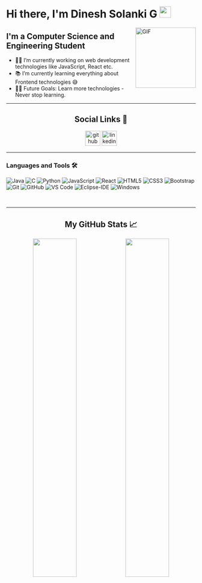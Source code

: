 # Hi there, I'm Dinesh Solanki G <img width="30px" src="https://media.tenor.com/images/3b388fe03da271d2674faf85eb7c3fcd/tenor.gif" />

<img align="right" alt="GIF" height="160px" src="https://media.giphy.com/media/du3J3cXyzhj75IOgvA/giphy.gif" />

## I'm a Computer Science and Engineering Student  

- 👨‍💻 I’m currently working on web development technologies like JavaScript, React etc.
- 📚 I’m currently learning everything about Frontend  technologies 😅
- 💪🏼 Future Goals: Learn more technologies - Never stop learning.

---
<h2 align="center">Social Links 🔗 </h2>
<p align="center">
<a href="https://github.com/Dinesh-Solanki" target="_blank"><img src='https://cdn.jsdelivr.net/npm/simple-icons@3.0.1/icons/github.svg' alt='github' height='40'></a>  
 <a href="https://www.linkedin.com/in/dinesh-solanki-g-416a391a8/" target="_blank"><img src='https://cdn.jsdelivr.net/npm/simple-icons@3.0.1/icons/linkedin.svg' alt='linkedin' height='40'> </a> 
</p>

                                                       
---                                                      
### Languages and Tools 🛠 

![Java](http://img.shields.io/badge/-Java-5B4638?style=flat-square&logo=java&logoColor=ffffff)
![C](http://img.shields.io/badge/-C-A8B9CC?style=flat-square&logo=c&logoColor=ffffff)
![Python](http://img.shields.io/badge/-Python-3776AB?style=flat-square&logo=python&logoColor=ffffff)
![JavaScript](https://img.shields.io/badge/-JavaScript-%23F7DF1C?style=flat-square&logo=javascript&logoColor=000000&labelColor=%23F7DF1C&color=%23FFCE5A)
![React](https://img.shields.io/badge/-React-61DAFB?style=flat-square&logo=react&logoColor=ffffff)
![HTML5](https://img.shields.io/badge/-HTML5-%23E44D27?style=flat-square&logo=html5&logoColor=ffffff)
![CSS3](https://img.shields.io/badge/-CSS3-%231572B6?style=flat-square&logo=css3)
![Bootstrap](https://img.shields.io/badge/-Bootstrap-563D7C?style=flat-square&logo=Bootstrap)
![Git](https://img.shields.io/badge/-Git-%23F05032?style=flat-square&logo=git&logoColor=%23ffffff)
![GitHub](https://img.shields.io/badge/-GitHub-181717?style=flat-square&logo=github)
![VS Code](http://img.shields.io/badge/-VS%20Code-007ACC?style=flat-square&logo=visual-studio-code&logoColor=ffffff)
![Eclipse-IDE](http://img.shields.io/badge/-Eclipse-2C2255?style=flat-square&logo=eclipse&logoColor=ffffff)
![Windows](http://img.shields.io/badge/-Windows-0078D6?style=flat-square&logo=windows&logoColor=ffffff)

<br/>

---
<h2 align="center">My GitHub Stats 📈 </h2>

<p align="center">
  <img width="48%" height="full" src="https://github-readme-stats.vercel.app/api?username=Dinesh-Solanki&show_icons=true&theme=tokyonight" />
  <img width="48%" src="https://github-readme-stats.vercel.app/api/top-langs?username=Dinesh-Solanki&show_icons=true&locale=en&layout=compact&theme=tokyonight" />
</p>
